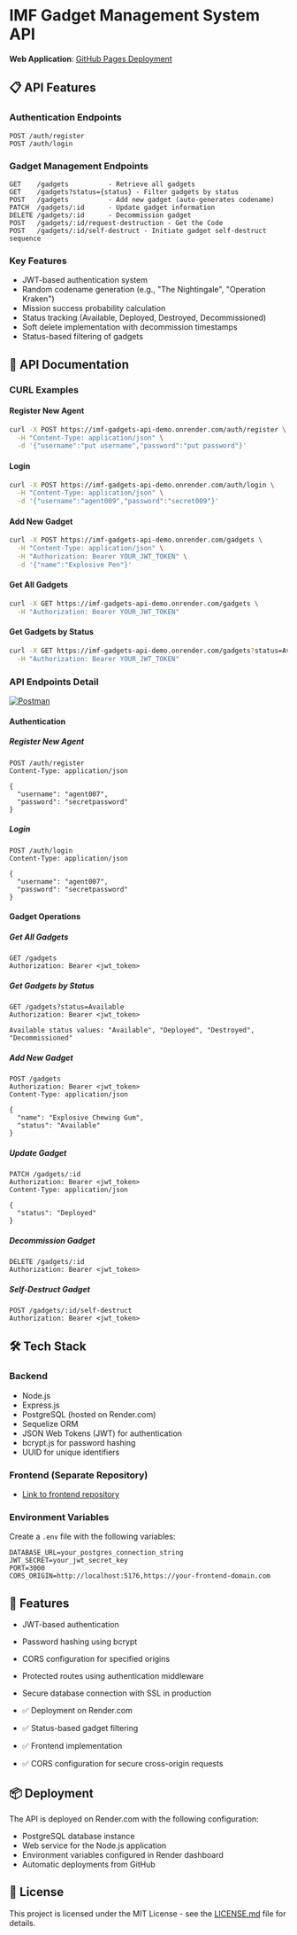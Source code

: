 # IMF Gadget Management System API

**Web Application**: [GitHub Pages Deployment](https://yadnyeshkolte.github.io/imf-gadgets-dashboards/)

## 📋 API Features

### Authentication Endpoints

```
POST /auth/register
POST /auth/login
```

### Gadget Management Endpoints

```
GET    /gadgets          - Retrieve all gadgets
GET    /gadgets?status={status} - Filter gadgets by status
POST   /gadgets          - Add new gadget (auto-generates codename)
PATCH  /gadgets/:id      - Update gadget information
DELETE /gadgets/:id      - Decommission gadget
POST   /gadgets/:id/request-destruction - Get the Code
POST   /gadgets/:id/self-destruct - Initiate gadget self-destruct sequence
```

### Key Features
- JWT-based authentication system
- Random codename generation (e.g., "The Nightingale", "Operation Kraken")
- Mission success probability calculation
- Status tracking (Available, Deployed, Destroyed, Decommissioned)
- Soft delete implementation with decommission timestamps
- Status-based filtering of gadgets

## 📝 API Documentation

### CURL Examples

#### Register New Agent
```bash
curl -X POST https://imf-gadgets-api-demo.onrender.com/auth/register \
  -H "Content-Type: application/json" \
  -d '{"username":"put username","password":"put password"}'
```

#### Login
```bash
curl -X POST https://imf-gadgets-api-demo.onrender.com/auth/login \
  -H "Content-Type: application/json" \
  -d '{"username":"agent009","password":"secret009"}'
```

#### Add New Gadget
```bash
curl -X POST https://imf-gadgets-api-demo.onrender.com/gadgets \
  -H "Content-Type: application/json" \
  -H "Authorization: Bearer YOUR_JWT_TOKEN" \
  -d '{"name":"Explosive Pen"}'
```

#### Get All Gadgets
```bash
curl -X GET https://imf-gadgets-api-demo.onrender.com/gadgets \
  -H "Authorization: Bearer YOUR_JWT_TOKEN"
```

#### Get Gadgets by Status
```bash
curl -X GET https://imf-gadgets-api-demo.onrender.com/gadgets?status=Available \
  -H "Authorization: Bearer YOUR_JWT_TOKEN"
```

### API Endpoints Detail
[![Postman](https://img.shields.io/badge/Postman-FF6C37?logo=Postman&logoColor=white)](https://documenter.getpostman.com/view/41932986/2sAYX9kzTN)
#### Authentication

##### Register New Agent
```http
POST /auth/register
Content-Type: application/json

{
  "username": "agent007",
  "password": "secretpassword"
}
```

##### Login
```http
POST /auth/login
Content-Type: application/json

{
  "username": "agent007",
  "password": "secretpassword"
}
```

#### Gadget Operations

##### Get All Gadgets
```http
GET /gadgets
Authorization: Bearer <jwt_token>
```

##### Get Gadgets by Status
```http
GET /gadgets?status=Available
Authorization: Bearer <jwt_token>

Available status values: "Available", "Deployed", "Destroyed", "Decommissioned"
```

##### Add New Gadget
```http
POST /gadgets
Authorization: Bearer <jwt_token>
Content-Type: application/json

{
  "name": "Explosive Chewing Gum",
  "status": "Available"
}
```

##### Update Gadget
```http
PATCH /gadgets/:id
Authorization: Bearer <jwt_token>
Content-Type: application/json

{
  "status": "Deployed"
}
```

##### Decommission Gadget
```http
DELETE /gadgets/:id
Authorization: Bearer <jwt_token>
```

##### Self-Destruct Gadget
```http
POST /gadgets/:id/self-destruct
Authorization: Bearer <jwt_token>
```

## 🛠️ Tech Stack

### Backend
- Node.js
- Express.js
- PostgreSQL (hosted on Render.com)
- Sequelize ORM
- JSON Web Tokens (JWT) for authentication
- bcrypt.js for password hashing
- UUID for unique identifiers

### Frontend (Separate Repository)
- [Link to frontend repository](https://github.com/yadnyeshkolte/imf-gadgets-dashboards)

### Environment Variables
Create a `.env` file with the following variables:
```
DATABASE_URL=your_postgres_connection_string
JWT_SECRET=your_jwt_secret_key
PORT=3000
CORS_ORIGIN=http://localhost:5176,https://your-frontend-domain.com
```

## 🔐 Features

- JWT-based authentication
- Password hashing using bcrypt
- CORS configuration for specified origins
- Protected routes using authentication middleware
- Secure database connection with SSL in production

- ✅ Deployment on Render.com
- ✅ Status-based gadget filtering
- ✅ Frontend implementation
- ✅ CORS configuration for secure cross-origin requests

## 📦 Deployment

The API is deployed on Render.com with the following configuration:
- PostgreSQL database instance
- Web service for the Node.js application
- Environment variables configured in Render dashboard
- Automatic deployments from GitHub

## 📄 License

This project is licensed under the MIT License - see the [LICENSE.md](LICENSE.md) file for details.
